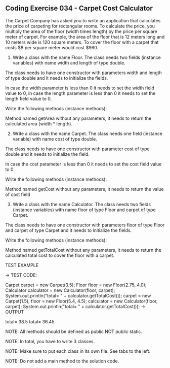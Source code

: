 ## Coding Exercise 034 - Carpet Cost Calculator

The Carpet Company has asked you to write an application that calculates the price of carpeting for rectangular rooms. To calculate the price, you multiply the area of the floor (width times length) by the price per square meter of carpet. For example, the area of the floor that is 12 meters long and 10 meters wide is 120 square meters. To cover the floor with a carpet that costs $8 per square meter would cost $960.

1. Write a class with the name Floor. The class needs two fields (instance variables) with name width and length of type double.

The class needs to have one constructor with parameters width and length of type double and it needs to initialize the fields.

In case the width parameter is less than 0 it needs to set the width field value to 0, in case the length parameter is less than 0 it needs to set the length field value to 0.

Write the following methods (instance methods):

Method named getArea without any parameters, it needs to return the calculated area (width * length).



2. Write a class with the name Carpet. The class needs one field (instance variable) with name cost of type double.

The class needs to have one constructor with parameter cost of type double and it needs to initialize the field.

In case the cost parameter is less than 0 it needs to set the cost field value to 0.

Write the following methods (instance methods):

Method named getCost without any parameters, it needs to return the value of cost field



3. Write a class with the name Calculator. The class needs two fields (instance variables) with name floor of type Floor and carpet of type Carpet.

The class needs to have one constructor with parameters floor of type Floor and carpet of type Carpet and it needs to initialize the fields.

Write the following methods (instance methods):

Method named getTotalCost without any parameters, it needs to return the calculated total cost to cover the floor with a carpet.



TEST EXAMPLE

→ TEST CODE:

Carpet carpet = new Carpet(3.5);
Floor floor = new Floor(2.75, 4.0);
Calculator calculator = new Calculator(floor, carpet);
System.out.println("total= " + calculator.getTotalCost());
carpet = new Carpet(1.5);
floor = new Floor(5.4, 4.5);
calculator = new Calculator(floor, carpet);
System.out.println("total= " + calculator.getTotalCost());
→ OUTPUT

total= 38.5
total= 36.45


NOTE: All ​methods should be defined as public NOT public static.

NOTE: In total, you have to write 3 classes.

NOTE: Make sure to put each class in its own file. See tabs to the left.

NOTE: Do not add a main method to the solution code.